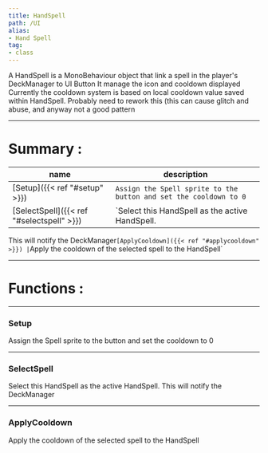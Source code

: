 ```yaml
---
title: HandSpell
path: /UI
alias: 
- Hand Spell
tag: 
- class
---
```

A HandSpell is a MonoBehaviour object that link a spell in the player's DeckManager to UI Button
It manage the icon and cooldown displayed  
Currently the cooldown system is based on local cooldown value saved within HandSpell. Probably need to rework this
(this can cause glitch and abuse, and anyway not a good pattern  

---
# Summary :
name|description
----|----
[Setup]({{< ref "#setup" >}}) | `Assign the Spell sprite to the button and set the cooldown to 0`
[SelectSpell]({{< ref "#selectspell" >}}) | `Select this HandSpell as the active HandSpell.
This will notify the DeckManager`
[ApplyCooldown]({{< ref "#applycooldown" >}}) | `Apply the cooldown of the selected spell to the HandSpell`

---
# Functions :

---
### Setup
Assign the Spell sprite to the button and set the cooldown to 0

---
### SelectSpell
Select this HandSpell as the active HandSpell.
This will notify the DeckManager

---
### ApplyCooldown
Apply the cooldown of the selected spell to the HandSpell
